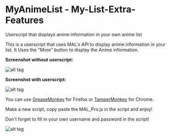 # MyAnimeList - My-List-Extra-Features
Userscript that displays anime information in your own anime list

This is a userscript that uses MAL's API to display anime information in your list.
It Uses the "More" button to display the Anime information.

<b>Screenshot without userscript:</b>


![alt tag](https://cloud.githubusercontent.com/assets/10130747/9981279/80e0008a-5fb9-11e5-8769-f43073edbab0.png)


<b>Screenshot with userscript:</b>


![alt tag](https://cloud.githubusercontent.com/assets/10130747/9981278/80dfa9a0-5fb9-11e5-823f-e5f477a651d7.png)


You can use [GreaseMonkey](https://addons.mozilla.org/nl/firefox/addon/greasemonkey/) for Firefox or [TamperMonkey](https://chrome.google.com/webstore/detail/tampermonkey/dhdgffkkebhmkfjojejmpbldmpobfkfo) for Chrome.

Make a new script, copy paste the MAL_Pro.js in the script and enjoy!

Don't forget to fill in your own username and password in the script!

![alt tag](https://cloud.githubusercontent.com/assets/10130747/9981430/07d4b18c-5fbd-11e5-92fd-cb3d397bf1f6.png)
